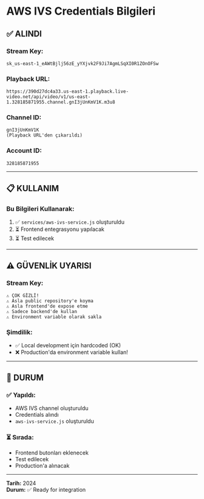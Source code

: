 # AWS IVS Credentials Bilgileri

## ✅ ALINDI

### Stream Key:
```
sk_us-east-1_eAWtBjlj56zE_yYXjvk2F9Ji7AgmLSqXI0R1ZOnOFSw
```

### Playback URL:
```
https://390d27dc4a33.us-east-1.playback.live-video.net/api/video/v1/us-east-1.328185871955.channel.gnI3jUnKmV1K.m3u8
```

### Channel ID:
```
gnI3jUnKmV1K
(Playback URL'den çıkarıldı)
```

### Account ID:
```
328185871955
```

---

## 📋 KULLANIM

### Bu Bilgileri Kullanarak:
1. ✅ `services/aws-ivs-service.js` oluşturuldu
2. ⏳ Frontend entegrasyonu yapılacak
3. ⏳ Test edilecek

---

## ⚠️ GÜVENLİK UYARISI

### Stream Key:
```
⚠️ ÇOK GİZLİ!
⚠️ Asla public repository'e koyma
⚠️ Asla frontend'de expose etme
⚠️ Sadece backend'de kullan
⚠️ Environment variable olarak sakla
```

### Şimdilik:
- ✅ Local development için hardcoded (OK)
- ❌ Production'da environment variable kullan!

---

## 🎯 DURUM

### ✅ Yapıldı:
- AWS IVS channel oluşturuldu
- Credentials alındı
- `aws-ivs-service.js` oluşturuldu

### ⏳ Sırada:
- Frontend butonları eklenecek
- Test edilecek
- Production'a alınacak

---

**Tarih:** 2024  
**Durum:** ✅ Ready for integration

